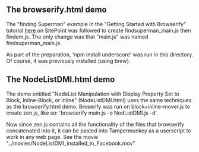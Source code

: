 ## The browserify.html demo

The "finding Superman" example in the "Getting Started with Browserify"
tutorial <a href="https://www.sitepoint.com/getting-started-browserify/">here
</a> on SitePoint was followed to create findsuperman_main.js then findem.js.
The only change was that "main.js" was named findsuperman_main.js.

As part of the preparation, 'npm install underscore' was run in this
directory. Of course, it was previously installed (using brew).

## The NodeListDMI.html demo

The demo entitled "NodeList Manipulation with Display Property Set to Block,
Inline-Block, or Inline" (NodeListDMI.html) uses the same techniques as the
browserify.html demo. Broserify was run on block+inline-mover.js to create
zen.js, like so: 'browserify main.js -o NodListDMI.js -d'.

Now since zen.js contains all the functionality of the files that
browserify concatenated into it, it can be pasted into Tampermonkey
as a userscript to work in any web page. See the movie
"../movies/NodeListDMI_installed_in_Facebook.mov"
